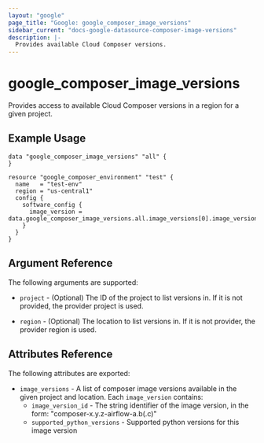 ```yaml
---
layout: "google"
page_title: "Google: google_composer_image_versions"
sidebar_current: "docs-google-datasource-composer-image-versions"
description: |-
  Provides available Cloud Composer versions.
---
```


# google\_composer\_image\_versions

Provides access to available Cloud Composer versions in a region for a given project.

## Example Usage

```hcl
data "google_composer_image_versions" "all" {
}

resource "google_composer_environment" "test" {
  name   = "test-env"
  region = "us-central1"
  config {
    software_config {
      image_version = data.google_composer_image_versions.all.image_versions[0].image_version_id
    }
  }
}
```

## Argument Reference

The following arguments are supported:

* `project` - (Optional) The ID of the project to list versions in.
    If it is not provided, the provider project is used.

* `region` - (Optional) The location to list versions in.
    If it is not provider, the provider region is used.

## Attributes Reference

The following attributes are exported:

* `image_versions` - A list of composer image versions available in the given project and location. Each `image_version` contains:
  * `image_version_id` - The string identifier of the image version, in the form: "composer-x.y.z-airflow-a.b(.c)"
  * `supported_python_versions` - Supported python versions for this image version
